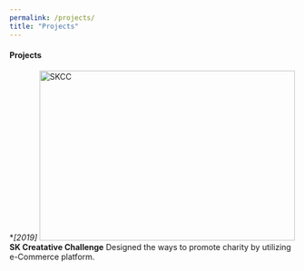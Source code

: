 ```yaml
---
permalink: /projects/
title: "Projects"
---
```

#### Projects
**[2019]* 
<img src="/homage/assets/images/skcc_poster.png" width="450px" height="300px" title="skcc_poster" alt="SKCC"></img>
**SK Creatative Challenge** Designed the ways to promote charity by utilizing e-Commerce platform. 
